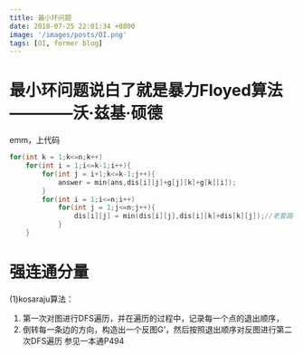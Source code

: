 ```yaml
---
title: 最小环问题
date: 2018-07-25 22:01:34 +0800
image: '/images/posts/OI.png'
tags: [OI, former blog]
---
```


# 最小环问题说白了就是暴力Floyed算法————沃·兹基·硕德
emm，上代码
```cpp
for(int k = 1;k<=n;k++)
    for(int i = 1;i<=k-1;i++){
        for(int j = i+1;k<=k-1;j++){
            answer = min(ans,dis[i][j]+g[j][k]+g[k][i]);
        }
        for(int i = 1;i<=n;i++)
            for(int j = 1;j<=n;j++){
                dis[i][j] = min(dis[i][j],dis[i][k]+dis[k][j]);//老套路
            }
    }
```
# 强连通分量
(1)kosaraju算法：

 1. 第一次对图进行DFS遍历，并在遍历的过程中，记录每一个点的退出顺序，
 2. 倒转每一条边的方向，构造出一个反图G’，然后按照退出顺序对反图进行第二次DFS遍历
 参见一本通P494